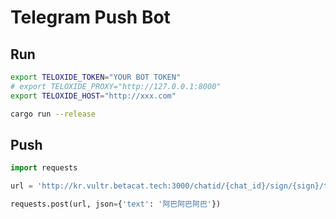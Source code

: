 # Telegram Push Bot

## Run

```bash
export TELOXIDE_TOKEN="YOUR BOT TOKEN"
# export TELOXIDE_PROXY="http://127.0.0.1:8000"
export TELOXIDE_HOST="http://xxx.com"

cargo run --release
```

## Push

```python
import requests

url = 'http://kr.vultr.betacat.tech:3000/chatid/{chat_id}/sign/{sign}/text'

requests.post(url, json={'text': '阿巴阿巴阿巴'})
```
